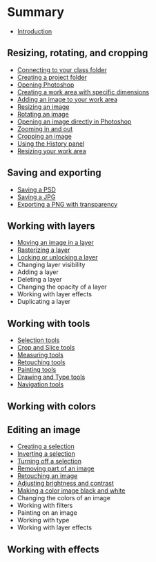 # Summary

* [Introduction](README.md)

## Resizing, rotating, and cropping
* [Connecting to your class folder](connecting-to-your-class-folder.md)
* [Creating a project folder](creating-a-project-folder.md)
* [Opening Photoshop](opening-photoshop.md)
* [Creating a work area with specific dimensions](creating-a-work-area-with-specific-dimensions.md)
* [Adding an image to your work area](adding-an-image-to-your-work-area.md)
* [Resizing an image](resizing-an-image.md)
* [Rotating an image](rotating-an-image.md)
* [Opening an image directly in Photoshop](opening-an-image-directly-in-photoshop.md)
* [Zooming in and out](zooming-in-and-out.md)
* [Cropping an image](cropping-an-image.md)
* [Using the History panel](using-the-history-panel.md)
* [Resizing your work area](resizing-your-work-area.md)

## Saving and exporting
* [Saving a PSD](saving-a-psd.md)
* [Saving a JPG](saving-a-jpg.md)
* [Exporting a PNG with transparency](saving-a-png-with-transparency.md)

## Working with layers
* [Moving an image in a layer](moving-an-image.md)
* [Rasterizing a layer](rasterizing-a-layer.md)
* [Locking or unlocking a layer](locking-or-unlocking-a-layer.md)
* Changing layer visibility
* Adding a layer
* Deleting a layer
* Changing the opacity of a layer
* Working with layer effects
* Duplicating a layer

## Working with tools
* [Selection tools](selection-tools.md)
* [Crop and Slice tools](crop-and-slice-tools.md)
* [Measuring tools](measuring-tools.md)
* [Retouching tools](retouching-tools.md)
* [Painting tools](painting-tools.md)
* [Drawing and Type tools](drawing-and-type-tools.md)
* [Navigation tools](navigation-tools.md)

## Working with colors

## Editing an image
* [Creating a selection](creating-a-selection.md)
* [Inverting a selection](inverting-a-selection.md)
* [Turning off a selection](turning-off-a-selection.md)
* [Removing part of an image](removing-part-of-an-image.md)
* [Retouching an image](retouching-an-image.md)
* [Adjusting brightness and contrast](adjusting-brightness-and-contract.md)
* [Making a color image black and white](making-a-color-image-black-and-white.md)
* Changing the colors of an image
* Working with filters
* Painting on an image
* Working with type
* Working with layer effects

## Working with effects

